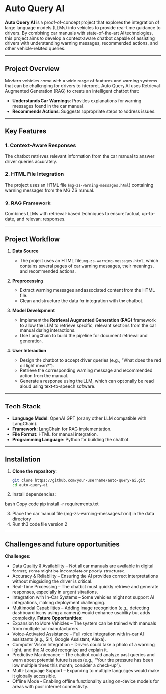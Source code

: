 # **Auto Query AI**

**Auto Query AI** is a proof-of-concept project that explores the integration of large language models (LLMs) into vehicles to provide real-time guidance to drivers. By combining car manuals with state-of-the-art AI technologies, this project aims to develop a context-aware chatbot capable of assisting drivers with understanding warning messages, recommended actions, and other vehicle-related queries.

---

## **Project Overview**

Modern vehicles come with a wide range of features and warning systems that can be challenging for drivers to interpret. Auto Query AI uses Retrieval Augmented Generation (RAG) to create an intelligent chatbot that:

- **Understands Car Warnings**: Provides explanations for warning messages found in the car manual.
- **Recommends Actions**: Suggests appropriate steps to address issues.


---

## **Key Features**

### **1. Context-Aware Responses**
The chatbot retrieves relevant information from the car manual to answer driver queries accurately.

### **2. HTML File Integration**
The project uses an HTML file (`mg-zs-warning-messages.html`) containing warning messages from the MG ZS manual.

### **3. RAG Framework**
Combines LLMs with retrieval-based techniques to ensure factual, up-to-date, and relevant responses.

---

## **Project Workflow**

1. **Data Source**
   - The project uses an HTML file, `mg-zs-warning-messages.html`, which contains several pages of car warning messages, their meanings, and recommended actions.

2. **Preprocessing**
   - Extract warning messages and associated content from the HTML file.
   - Clean and structure the data for integration with the chatbot.

3. **Model Development**
   - Implement the **Retrieval Augmented Generation (RAG)** framework to allow the LLM to retrieve specific, relevant sections from the car manual during interactions.
   - Use LangChain to build the pipeline for document retrieval and generation.

4. **User Interaction**
   - Design the chatbot to accept driver queries (e.g., "What does the red oil light mean?").
   - Retrieve the corresponding warning message and recommended action from the manual.
   - Generate a response using the LLM, which can optionally be read aloud using text-to-speech software.

---

## **Tech Stack**

- **Language Model**: OpenAI GPT (or any other LLM compatible with LangChain).
- **Framework**: LangChain for RAG implementation.
- **File Format**: HTML for manual integration.
- **Programming Language**: Python for building the chatbot.

---

## **Installation**

1. **Clone the repository**:
   ```bash
   git clone https://github.com/your-username/auto-query-ai.git
   cd auto-query-ai
2. Install dependencies:

bash
Copy code
pip install -r requirements.txt

3. Place the car manual file (mg-zs-warning-messages.html) in the data directory
4. Run th3 code file version 2

---

## **Challenges and future opportunities**

**Challenges:**
   - Data Quality & Availability – Not all car manuals are available in digital format; some might be incomplete or poorly structured.
   - Accuracy & Reliability – Ensuring the AI provides correct interpretations without misguiding the driver is critical.
   - Real-Time Processing – The chatbot must quickly retrieve and generate responses, especially in urgent situations.
   - Integration with In-Car Systems – Some vehicles might not support AI integrations, making deployment challenging.
   - Multimodal Capabilities – Adding image recognition (e.g., detecting dashboard icons using a camera) would enhance usability but adds complexity.
**Future Opportunities:**
   - Expansion to More Vehicles – The system can be trained with manuals from multiple car manufacturers.
   - Voice-Activated Assistance – Full voice integration with in-car AI assistants (e.g., Siri, Google Assistant, Alexa).
   - Computer Vision Integration – Drivers could take a photo of a warning light, and the AI could recognize and explain it.
   - Predictive Maintenance – The chatbot could analyze past queries and warn about potential future issues (e.g., “Your tire pressure has been low multiple times this month; consider a check-up”).
   - Multi-Language Support – Expanding to multiple languages would make it globally accessible.
   - Offline Mode – Enabling offline functionality using on-device models for areas with poor internet connectivity.


